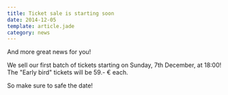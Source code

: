 ```yaml
---
title: Ticket sale is starting soon
date: 2014-12-05
template: article.jade
category: news
---
```


And more great news for you!

We sell our first batch of tickets starting on Sunday, 7th December, at 18:00! The "Early bird" tickets will be 59.- € each. 

So make sure to safe the date!
